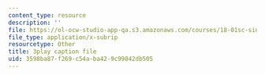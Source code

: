 ```yaml
---
content_type: resource
description: ''
file: https://ol-ocw-studio-app-qa.s3.amazonaws.com/courses/18-01sc-single-variable-calculus-fall-2010/3598ba87f269c54aba429c99842db505_QEBkT-Pgqos.srt
file_type: application/x-subrip
resourcetype: Other
title: 3play caption file
uid: 3598ba87-f269-c54a-ba42-9c99842db505
---
```

